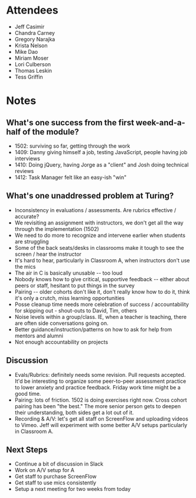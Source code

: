 # Attendees

* Jeff Casimir
* Chandra Carney
* Gregory Narajka
* Krista Nelson
* Mike Dao
* Miriam Moser
* Lori Culberson
* Thomas Leskin
* Tess Griffin

# Notes

## What's one success from the first week-and-a-half of the module?

* 1502: surviving so far, getting through the work
* 1409: Danny giving himself a job, testing JavaScript, people having job interviews
* 1410: Doing jQuery, having Jorge as a "client" and Josh doing technical reviews
* 1412: Task Manager felt like an easy-ish "win"

## What's one unaddressed problem at Turing?

* Inconsistency in evaluations / assessments. Are rubrics effective / accurate?
* We revisiting an assignment with instructors, we don't get all the way through the implementation (1502)
* We need to do more to recognize and intervene earlier when students are struggling
* Some of the back seats/desks in classrooms make it tough to see the screen / hear the instructor
* It's hard to hear, particularly in Classroom A, when instructors don't use the mics
* The air in C is basically unusable -- too loud
* Nobody knows how to give critical, supportive feedback -- either about peers or staff, hesitant to put things in the survey
* Pairing -- older cohorts don't like it, don't really know how to do it, think it's only a crutch, miss learning opportunities
* Posse cleanup time needs more celebration of success / accountability for skipping out - shout-outs to David, Tim, others
* Noise levels within a group/class. IE, when a teacher is teaching, there are often side conversations going on.
* Better guidance/instruction/patterns on how to ask for help from mentors and alumni
* Not enough accountability on projects

## Discussion

* Evals/Rubrics: definitely needs some revision. Pull requests accepted. It'd be interesting to organize some peer-to-peer assessment practice to lower anxiety and practice feedback. Friday work time might be a good time.
* Pairing: lots of friction. 1502 is doing exercises right now. Cross cohort pairing has been "the best." The more senior person gets to deepen their understanding, both sides get a lot out of it.
* Recording & A/V: let's get all staff on ScreenFlow and uploading videos to Vimeo. Jeff will experiment with some better A/V setups particularly in Classroom A.

## Next Steps

* Continue a bit of discussion in Slack
* Work on A/V setup for A
* Get staff to purchase ScreenFlow
* Get staff to use mics consistently
* Setup a next meeting for two weeks from today
